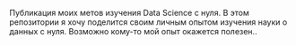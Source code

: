 Публикация моих метов изучения Data Science с нуля.
В этом репозитории я хочу поделится своим личным опытом изучения науки о данных с нуля.
Возможно кому-то мой опыт окажется полезен..
